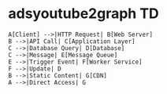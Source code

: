 # adsyoutube2graph TD
    A[Client] -->|HTTP Request| B[Web Server]
    B -->|API Call| C[Application Layer]
    C -->|Database Query| D[Database]
    C -->|Message| E[Message Queue]
    E -->|Trigger Event| F[Worker Service]
    F -->|Update| D
    B -->|Static Content| G[CDN]
    A -->|Direct Access| G
    
